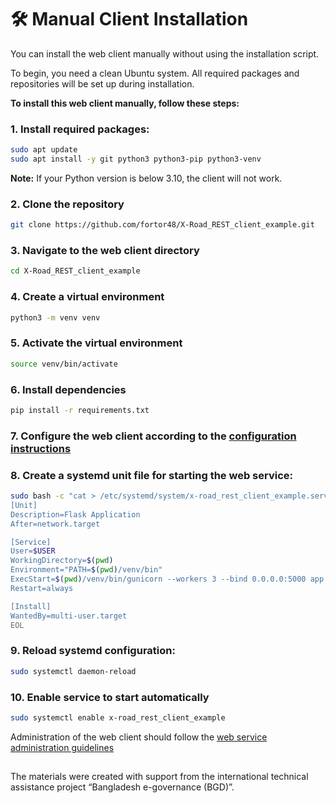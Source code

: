 # 🛠️ Manual Client Installation

You can install the web client manually without using the installation script.

To begin, you need a clean Ubuntu system. All required packages and repositories will be set up during installation.

**To install this web client manually, follow these steps:**

### 1. Install required packages:

```bash
sudo apt update
sudo apt install -y git python3 python3-pip python3-venv
```

**Note:** If your Python version is below 3.10, the client will not work.

### 2. Clone the repository

```bash
git clone https://github.com/fortor48/X-Road_REST_client_example.git
```

### 3. Navigate to the web client directory

```bash
cd X-Road_REST_client_example
```

### 4. Create a virtual environment
```bash
python3 -m venv venv
```

### 5. Activate the virtual environment
```bash
source venv/bin/activate
```

### 6. Install dependencies
```bash
pip install -r requirements.txt
```

### 7. Configure the web client according to the [configuration instructions](./configuration.md)

### 8. Create a systemd unit file for starting the web service:

```bash
sudo bash -c "cat > /etc/systemd/system/x-road_rest_client_example.service" << EOL
[Unit]
Description=Flask Application
After=network.target

[Service]
User=$USER
WorkingDirectory=$(pwd)
Environment="PATH=$(pwd)/venv/bin"
ExecStart=$(pwd)/venv/bin/gunicorn --workers 3 --bind 0.0.0.0:5000 app:app
Restart=always

[Install]
WantedBy=multi-user.target
EOL
```

### 9. Reload systemd configuration:

```bash
sudo systemctl daemon-reload
```

### 10. Enable service to start automatically

```bash
sudo systemctl enable x-road_rest_client_example
```

Administration of the web client should follow the [web service administration guidelines](/README.md#client-administration)

##
The materials were created with support from the international technical assistance project “Bangladesh e-governance (BGD)”.
